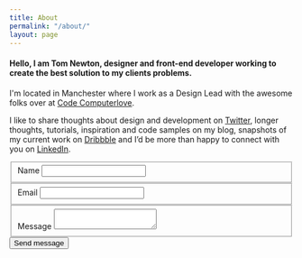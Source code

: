 ```yaml
---
title: About
permalink: "/about/"
layout: page
---
```


#### Hello, I am Tom Newton, designer and front-end developer working to create the best solution to my clients problems.

I'm located in Manchester where I work as a Design Lead with the awesome folks over at [Code Computerlove](https://www.codecomputerlove.com/).

I like to share thoughts about design and development on [Twitter](https://twitter.com/iamtomnewton), longer thoughts, tutorials, inspiration and code samples on my blog, snapshots of my current work on [Dribbble](https://dribbble.com/iamtomnewton) and I’d be more than happy to connect with you on [LinkedIn](https://uk.linkedin.com/in/tom-newton-089b9970).

<div class="contact">
  <form method="post" class="form" id="contactForm" action="https://formspree.io/hello@iamtomnewton.com">
  <div class="status"></div>

  <fieldset class="form-half">    
    <label for="name">Name</label>
    <input type="text" name="name" id="name" />
  </fieldset>

  <fieldset class="form-half">  
    <label for="email">Email</label>
    <input type="email" name="email" id="email" required />
  </fieldset>

  <fieldset>  
    <label for="message" id="message-label">Message</label>
    <textarea name="message" id="message" required ></textarea>
  </fieldset>

  <input type="submit" name="submit" value="Send message" class="submit-button" />
  </form>

</div> <!-- close contact -->
